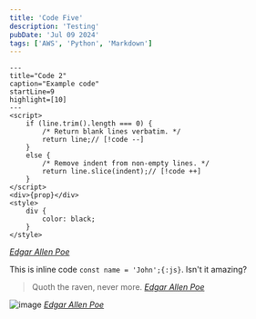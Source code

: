 ```yaml
---
title: 'Code Five'
description: 'Testing'
pubDate: 'Jul 09 2024'
tags: ['AWS', 'Python', 'Markdown']
---
```


```svelte meta="---"
---
title="Code 2"
caption="Example code"
startLine=9
highlight=[10]
---
<script>
    if (line.trim().length === 0) {
        /* Return blank lines verbatim. */
        return line;// [!code --]
    }
    else {
        /* Remove indent from non-empty lines. */
        return line.slice(indent);// [!code ++]
    }
</script>
<div>{prop}</div>
<style>
    div {
        color: black;
    }
</style>
```
<cite>[Edgar Allen Poe](http://www.google.com)</cite>

This is inline code `const name = 'John';{:js}`. Isn't it amazing?

> Quoth the raven, never more.
> <cite>[Edgar Allen Poe](http://www.google.com)</cite>

![image](/blog-placeholder-2.jpg)
<cite>[Edgar Allen Poe](http://www.google.com)</cite>